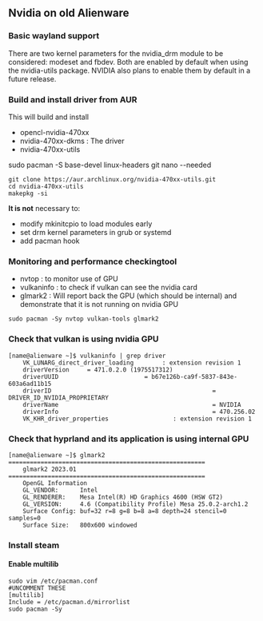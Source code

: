 ## Nvidia on old Alienware 

### Basic wayland support

There are two kernel parameters for the nvidia_drm module to be considered: modeset and fbdev. Both are enabled by default when using the nvidia-utils package. NVIDIA also plans to enable them by default in a future release.

### Build and install driver from AUR

This will build and install
- opencl-nvidia-470xx
- nvidia-470xx-dkms : The driver
- nvidia-470xx-utils


sudo pacman -S base-devel linux-headers git nano --needed

```
git clone https://aur.archlinux.org/nvidia-470xx-utils.git
cd nvidia-470xx-utils
makepkg -si
```

**It is not** necessary to:
- modify mkinitcpio to load modules early
- set drm kernel parameters in grub or systemd
- add pacman hook

### Monitoring and performance checkingtool

 - nvtop : to monitor use of GPU
 - vulkaninfo : to check if vulkan can see the nvidia card
 - glmark2 : Will report back the GPU (which should be internal) and demonstrate that it is not running on nvidia GPU
```
sudo pacman -Sy nvtop vulkan-tools glmark2
```

### Check that vulkan is using nvidia GPU

```
[name@alienware ~]$ vulkaninfo | grep driver
	VK_LUNARG_direct_driver_loading        : extension revision 1
	driverVersion     = 471.0.2.0 (1975517312)
	driverUUID                        = b67e126b-ca9f-5837-843e-603a6ad11b15
	driverID                                             = DRIVER_ID_NVIDIA_PROPRIETARY
	driverName                                           = NVIDIA
	driverInfo                                           = 470.256.02
	VK_KHR_driver_properties                  : extension revision 1
```


### Check that hyprland and its application is using internal GPU

```
[name@alienware ~]$ glmark2
=======================================================
    glmark2 2023.01
=======================================================
    OpenGL Information
    GL_VENDOR:      Intel
    GL_RENDERER:    Mesa Intel(R) HD Graphics 4600 (HSW GT2)
    GL_VERSION:     4.6 (Compatibility Profile) Mesa 25.0.2-arch1.2
    Surface Config: buf=32 r=8 g=8 b=8 a=8 depth=24 stencil=0 samples=0
    Surface Size:   800x600 windowed
```

### Install steam

#### Enable multilib
```
sudo vim /etc/pacman.conf
#UNCOMMENT THESE
[multilib]
Include = /etc/pacman.d/mirrorlist
sudo pacman -Sy
```

